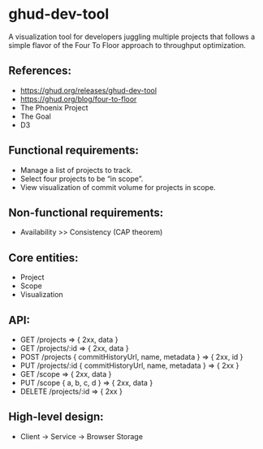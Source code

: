# ghud-dev-tool

A visualization tool for developers juggling multiple projects that follows a simple flavor of the Four To Floor approach to throughput optimization.

## References:

- https://ghud.org/releases/ghud-dev-tool
- https://ghud.org/blog/four-to-floor
- The Phoenix Project
- The Goal
- D3

## Functional requirements:

- Manage a list of projects to track.
- Select four projects to be “in scope”.
- View visualization of commit volume for projects in scope.

## Non-functional requirements:

- Availability >> Consistency (CAP theorem)

## Core entities:

- Project
- Scope
- Visualization

## API:

- GET /projects => { 2xx, data }
- GET /projects/:id => { 2xx, data }
- POST /projects { commitHistoryUrl, name, metadata } => { 2xx, id }
- PUT /projects/:id { commitHistoryUrl, name, metadata } => { 2xx }
- GET /scope => { 2xx, data }
- PUT /scope { a, b, c, d } => { 2xx, data }
- DELETE /projects/:id => { 2xx }

## High-level design:

- Client → Service → Browser Storage
